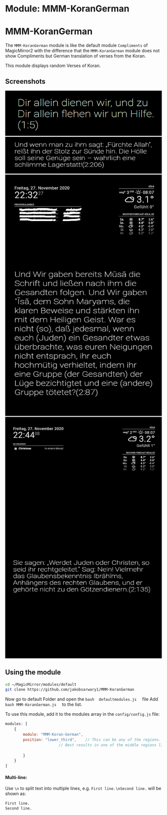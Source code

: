 # Module: MMM-KoranGerman
# MMM-KoranGerman

The `MMM-KoranGerman` module is like the default module `Compliments` of MagicMirror2 with the difference that the `MMM-KoranGerman` module does not show Compliments but German translation of verses from the Koran.

This module displays random Verses of Koran.

## Screenshots
![Compliments Screenshot](MMM-KoranGerman-1.png)
![Compliments Screenshot](MMM-KoranGerman-2.png)
![Compliments Screenshot](MMM-KoranGerman-3.png)
![Compliments Screenshot](MMM-KoranGerman-4.png)

## Using the module

```bash
cd ~/MagicMirror/modules/default
git clone https://github.com/jakobsarwary1/MMM-KoranGerman
```

Now go to default Folder and open the  ```bash  defaultmodules.js  ``` file 
Add ```bash MMM-KoranGerman.js  ``` to the list.

To use this module, add it to the modules array in the `config/config.js` file:
````javascript
modules: [
	{
		module: "MMM-Koran-German",
		position: "lower_third",	// This can be any of the regions.
						// Best results in one of the middle regions like: lower_third
						
		}
	}
]
````

#### Multi-line:
Use `\n` to split text into multiple lines, e.g. `First line.\nSecond line.` will be shown as:
```
First line.
Second line.
```

